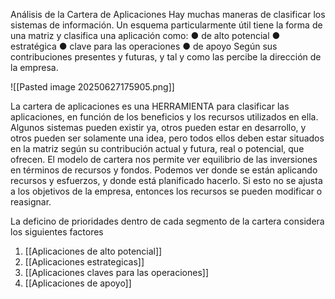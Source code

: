 Análisis de la Cartera de Aplicaciones
Hay muchas maneras de clasificar los sistemas de información. Un esquema particularmente útil
tiene la forma de una matriz y clasifica una aplicación como:
● de alto potencial
● estratégica
● clave para las operaciones
● de apoyo
Según sus contribuciones presentes y futuras, y tal y como las percibe la dirección de la empresa.

![[Pasted image 20250627175905.png]]

La cartera de aplicaciones es una HERRAMIENTA para clasificar las aplicaciones, en función de
los beneficios y los recursos utilizados en ella.
Algunos sistemas pueden existir ya, otros pueden estar en desarrollo, y otros pueden ser
solamente una idea, pero todos ellos deben estar situados en la matriz según su contribución
actual y futura, real o potencial, que ofrecen.
El modelo de cartera nos permite ver equilibrio de las inversiones en términos de recursos y
fondos. Podemos ver donde se están aplicando recursos y esfuerzos, y donde está planificado
hacerlo. Si esto no se ajusta a los objetivos de la empresa, entonces los recursos se pueden
modificar o reasignar.

La deficino de prioridades dentro de cada segmento de la cartera considera los siguientes factores

1. [[Aplicaciones de alto potencial]]
2. [[Aplicaciones estrategicas]]
3. [[Aplicaciones claves para las operaciones]]
4. [[Aplicaciones de apoyo]]

